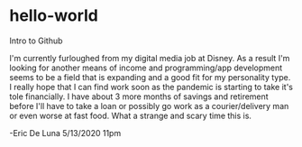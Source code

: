 # hello-world
Intro to Github

I'm currently furloughed from my digital media job at Disney.  As a result I'm looking for another means of income and programming/app development seems to be a field that is expanding and a good fit for my personality type.  I really hope that I can find work soon as the pandemic is starting to take it's tole financially.  I have about 3 more months of savings and retirement before I'll have to take a loan or possibly go work as a courier/delivery man or even worse at fast food.  What a strange and scary time this is.

-Eric De Luna 5/13/2020 11pm
